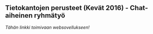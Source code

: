 ## Tietokantojen perusteet (Kevät 2016) - Chat-aiheinen ryhmätyö
*Tähän linkki toimivaan websovellukseen!*
